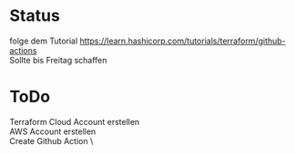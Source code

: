 # Status
folge dem Tutorial https://learn.hashicorp.com/tutorials/terraform/github-actions \
Sollte bis Freitag schaffen

# ToDo
Terraform Cloud Account erstellen \
AWS Account erstellen \
Create Github Action \
